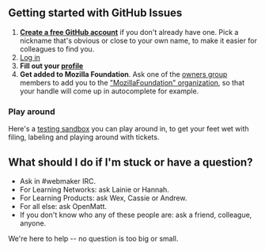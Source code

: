 ## <a name="start"></a>Getting started with GitHub Issues

1. **[Create a free GitHub account](https://github.com/)** if you don't already have one. Pick a nickname that's obvious or close to your own name, to make it easier for colleagues to find you.
2. [Log in](https://github.com/login)
3. **Fill out your [profile](https://github.com/settings/profile)**
4. **Get added to Mozilla Foundation**. Ask one of the [owners group](https://github.com/orgs/MozillaFoundation/teams/owners) members to add you to the ["MozillaFoundation" organization](https://github.com/MozillaFoundation), so that your handle will come up in autocomplete for example.


### Play around

Here's a [testing sandbox](https://github.com/k88hudson/githubtraining) you can play around in, to get your feet wet with filing, labeling and playing around with tickets.  

## <a name="im_stuck"></a>What should I do if I'm stuck or have a question?

* Ask in #webmaker IRC. 
* For Learning Networks: ask Lainie or Hannah. 
* For Learning Products: ask Wex, Cassie or Andrew. 
* For all else: ask OpenMatt. 
* If you don't know who any of these people are: ask a friend, colleague, anyone.

We're here to help -- no question is too big or small. 
